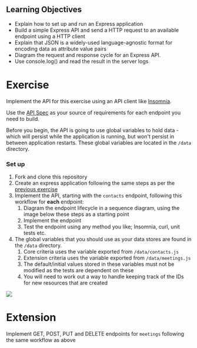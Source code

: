 ## Learning Objectives

- Explain how to set up and run an Express application
- Build a simple Express API and send a HTTP request to an available endpoint using a HTTP client
- Explain that JSON is a widely-used language-agnostic format for encoding data as attribute value pairs
- Diagram the request and response cycle for an Express API.
- Use console.log() and read the result in the server logs

# Exercise

Implement the API for this exercise using an API client like [Insomnia](https://insomnia.rest/).

Use the [API Spec](https://boolean-uk.github.io/api-express-address-book/) as your source of requirements for each endpoint you need to build.

Before you begin, the API is going to use global variables to hold data - which will persist while the application 
is running, but won't persist in between application restarts. These global variables are located in the `/data` 
directory.

### Set up
1. Fork and clone this repository
2. Create an express application following the same steps as per the [previous exercise](https://github.com/boolean-uk/api-express-counter/)
3. Implement the API, starting with the `contacts` endpoint, following this workflow for **each** endpoint:
    1. Diagram the endpoint lifecycle in a sequence diagram, using the image below these steps as a starting point
    2. Implement the endpoint
    3. Test the endpoint using any method you like; Insomnia, curl, unit tests etc.
4. The global variables that you should use as your data stores are found in the `/data` directory.
   1. Core criteria uses the variable exported from `/data/contacts.js`
   2. Extension criteria uses the variable exported from `/data/meetings.js`
   3. The default/initial values stored in these variables must not be modified as the tests are dependent on these
   4. You will need to work out a way to handle keeping track of the IDs for new resources that are created

![](./assets/API%20Address%20Book.png)

# Extension

Implement GET, POST, PUT and DELETE endpoints for `meetings` following the same workflow as above
